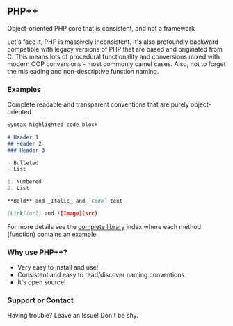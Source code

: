 ## PHP++

Object-oriented PHP core that is consistent, and not a framework

Let's face it, PHP is massively inconsistent. It's also profoundly backward compatible with legacy versions of PHP that are based and originated from C. This means lots of procedural functionality and conversions mixed with modern OOP conversions - most commonly camel cases. Also, not to forget the misleading and non-descriptive function naming.

### Examples

Complete readable and transparent conventions that are purely object-oriented.

```markdown
Syntax highlighted code block

# Header 1
## Header 2
### Header 3

- Bulleted
- List

1. Numbered
2. List

**Bold** and _Italic_ and `Code` text

[Link](url) and ![Image](src)
```

For more details see the [complete library](dsada) index where each method (function) contains an example.

### Why use PHP++?

* Very easy to install and use!
* Consistent and easy to read/discover naming conventions
* It's open source!

### Support or Contact

Having trouble? Leave an Issue! Don't be shy.